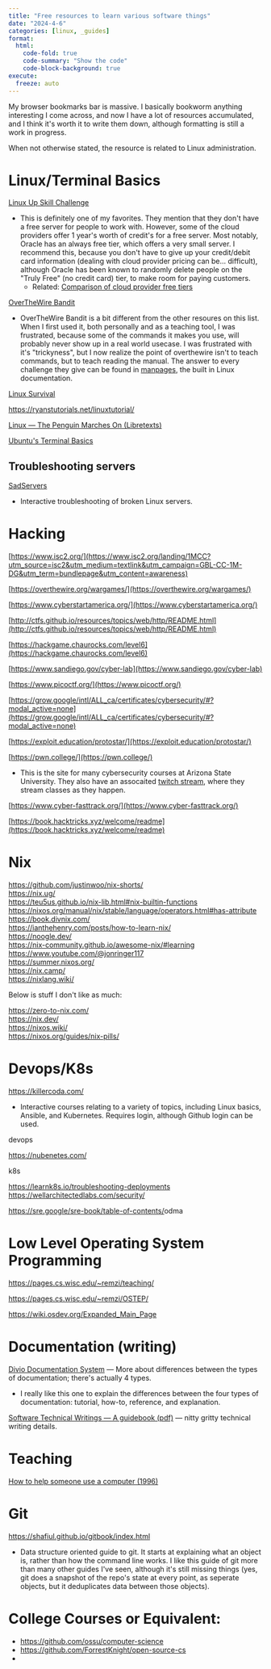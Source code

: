 ```yaml
---
title: "Free resources to learn various software things"
date: "2024-4-6"
categories: [linux, _guides]
format:
  html:
    code-fold: true
    code-summary: "Show the code"
    code-block-background: true
execute:
  freeze: auto
---
```


My browser bookmarks bar is massive. I basically bookworm anything interesting I come across, and now I have a lot of resources accumulated, and I think it's worth it to write them down, although formatting is still a work in progress. 

When not otherwise stated, the resource is related to Linux administration.



# Linux/Terminal Basics

[Linux Up Skill Challenge](https://linuxupskillchallenge.org/)

* This is definitely one of my favorites. They mention that they don't have a free server for people to work with. However, some of the cloud providers offer 1 year's worth of credit's for a free server. Most notably, Oracle has an always free tier, which offers a very small server. I recommend this, because you don't have to give up your credit/debit card information (dealing with cloud provider pricing can be... difficult), although Oracle has been known to randomly delete people on the "Truly Free" (no credit card) tier, to make room for paying customers. 
  - Related: [Comparison of cloud provider free tiers](https://github.com/cloudcommunity/Cloud-Free-Tier-Comparison)


[OverTheWire Bandit](https://overthewire.org/wargames/bandit/)

- OverTheWire Bandit is a bit different from the other resoures on this list. When I first used it, both personally and as a teaching tool, I was frustrated, because some of the commands it makes you use, will probably never show up in a real world usecase. I was frustrated with it's "trickyness", but I now realize the point of overthewire isn't to teach commands, but to teach reading the manual. The answer to every challenge they give can be found in [manpages](https://en.wikipedia.org/wiki/Man_page), the built in Linux documentation.

[Linux Survival](https://linuxsurvival.com/linux-tutorial-introduction/)

<https://ryanstutorials.net/linuxtutorial/>

[Linux — The Penguin Marches On (Libretexts)](https://eng.libretexts.org/Bookshelves/Computer_Science/Operating_Systems/Linux_-_The_Penguin_Marches_On_(McClanahan))

[Ubuntu's Terminal Basics](https://help.ubuntu.com/community/UsingTheTerminal)


## Troubleshooting servers

[SadServers](https://sadservers.com/)

* Interactive troubleshooting of broken Linux servers.

# Hacking


[https://www.isc2.org/](https://www.isc2.org/landing/1MCC?utm_source=isc2&utm_medium=textlink&utm_campaign=GBL-CC-1M-DG&utm_term=bundlepage&utm_content=awareness)

[https://overthewire.org/wargames/](https://overthewire.org/wargames/)

[https://www.cyberstartamerica.org/](https://www.cyberstartamerica.org/)

[http://ctfs.github.io/resources/topics/web/http/README.html](http://ctfs.github.io/resources/topics/web/http/README.html)

[https://hackgame.chaurocks.com/level6](https://hackgame.chaurocks.com/level6)

[https://www.sandiego.gov/cyber-lab](https://www.sandiego.gov/cyber-lab)

[https://www.picoctf.org/](https://www.picoctf.org/)

[https://grow.google/intl/ALL_ca/certificates/cybersecurity/#?modal_active=none](https://grow.google/intl/ALL_ca/certificates/cybersecurity/#?modal_active=none)

[https://exploit.education/protostar/](https://exploit.education/protostar/)

[https://pwn.college/](https://pwn.college/)

* This is the site for many cybersecurity courses at Arizona State University. They also have an assocaited [twitch stream](https://www.twitch.tv/pwncollege), where they stream classes as they happen.

[https://www.cyber-fasttrack.org/](https://www.cyber-fasttrack.org/)

[https://book.hacktricks.xyz/welcome/readme](https://book.hacktricks.xyz/welcome/readme)


# Nix

<https://github.com/justinwoo/nix-shorts/><br>
<https://nix.ug/><br>
<https://teu5us.github.io/nix-lib.html#nix-builtin-functions><br>
<https://nixos.org/manual/nix/stable/language/operators.html#has-attribute><br>
<https://book.divnix.com/><br>
<https://ianthehenry.com/posts/how-to-learn-nix/><br>
<https://noogle.dev/><br>
<https://nix-community.github.io/awesome-nix/#learning><br>
<https://www.youtube.com/@jonringer117><br>
<https://summer.nixos.org/><br>
<https://nix.camp/><br>
<https://nixlang.wiki/>


Below is stuff I don't like as much:

<https://zero-to-nix.com/><br>
<https://nix.dev/><br>
<https://nixos.wiki/><br>
<https://nixos.org/guides/nix-pills/><br>


# Devops/K8s

<https://killercoda.com/>

* Interactive courses relating to a variety of topics, including Linux basics, Ansible, and Kubernetes. Requires login, although Github login can be used.

devops

<https://nubenetes.com/>

k8s

https://learnk8s.io/troubleshooting-deployments
https://wellarchitectedlabs.com/security/

<https://sre.google/sre-book/table-of-contents/>odma


# Low Level Operating System Programming

<https://pages.cs.wisc.edu/~remzi/teaching/>

<https://pages.cs.wisc.edu/~remzi/OSTEP/>

<https://wiki.osdev.org/Expanded_Main_Page>


# Documentation (writing)


[Divio Documentation System](https://documentation.divio.com/) — More about differences between the types of documentation; there's actually 4 types. 

* I really like this one to explain the differences between the four types of documentation: tutorial, how-to, reference, and explanation.

[Software Technical Writings — A guidebook (pdf)](https://jamesg.blog/book.pdf) — nitty gritty technical writing details.


# Teaching

[How to help someone use a computer (1996)](https://pages.gseis.ucla.edu/faculty/agre/how-to-help.html)


# Git

<https://shafiul.github.io/gitbook/index.html>

* Data structure oriented guide to git. It starts at explaining what an object is, rather than how the command line works. I like this guide of git more than many other guides I've seen, although it's still missing things (yes, git does a snapshot of the repo's state at every point, as seperate objects, but it deduplicates data between those objects).



# College Courses or Equivalent:

* https://github.com/ossu/computer-science
* https://github.com/ForrestKnight/open-source-cs
* 